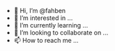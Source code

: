 - 👋 Hi, I’m @fahben
- 👀 I’m interested in ...
- 🌱 I’m currently learning ...
- 💞️ I’m looking to collaborate on ...
- 📫 How to reach me ...

<!---
fahben/fahben is a ✨ special ✨ repository because its `README.md` (this file) appears on your GitHub profile.
You can click the Preview link to take a look at your changes.
--->
